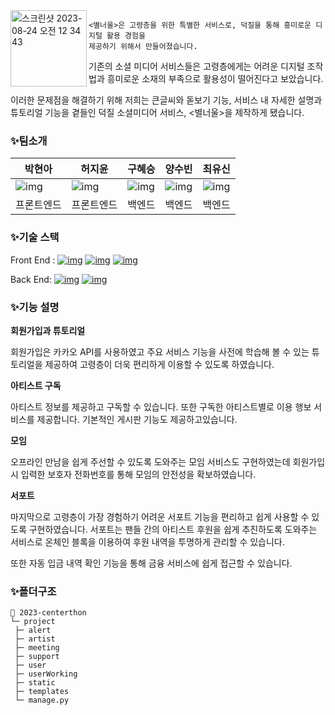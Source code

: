 <img width="122" alt="스크린샷 2023-08-24 오전 12 34 43" src="https://github.com/likelion-centerthon/centerthon/assets/86940801/698fe2eb-2b8f-458b-b04e-bc6bbef45659" align="left">

```
<별너울>은 고령층을 위한 특별한 서비스로, 덕질을 통해 흥미로운 디지털 활용 경험을
제공하기 위해서 만들어졌습니다.
```

기존의 소셜 미디어 서비스들은 고령층에게는 어려운 디지털 조작법과 흥미로운 소재의 부족으로 활용성이 떨어진다고 보았습니다. 

이러한 문제점을 해결하기 위해 저희는 큰글씨와 돋보기 기능, 서비스 내 자세한 설명과 튜토리얼 기능을 곁들인 덕질 소셜미디어 서비스, <별너울>을 제작하게 됐습니다.



### ✨팀소개

| 박현아                                                       | 허지윤                                                       | 구혜승                                                       | 양수빈                                                       | 최유신                                                       |
| ------------------------------------------------------------ | ------------------------------------------------------------ | ------------------------------------------------------------ | ------------------------------------------------------------ | ------------------------------------------------------------ |
| ![img](https://octagonal-woodpecker-0a7.notion.site/image/https%3A%2F%2Fs3-us-west-2.amazonaws.com%2Fsecure.notion-static.com%2Fdf8a4090-f3f7-4dcc-99ec-8bce79c2050b%2F54591ADB-21CB-422C-8B1C-E1E1738CE03B_-_%25EB%25B0%2595%25ED%2598%2584%25EC%2595%2584.png?table=block&id=fc0d07a6-a096-4a54-890c-f11771612985&spaceId=6dc0c0e9-3a1f-45fe-9ae7-c17982eb6ffe&width=260&userId=&cache=v2) | ![img](https://octagonal-woodpecker-0a7.notion.site/image/https%3A%2F%2Fs3-us-west-2.amazonaws.com%2Fsecure.notion-static.com%2F9b420654-1d21-497b-a5f4-8e99d7897ac1%2F%25ED%2597%2588%25EC%25A7%2580%25EC%259C%25A4_-_jiyoon_heo.png?table=block&id=d50260ab-b136-4e34-97a9-9e0cf308e999&spaceId=6dc0c0e9-3a1f-45fe-9ae7-c17982eb6ffe&width=290&userId=&cache=v2) | ![img](https://octagonal-woodpecker-0a7.notion.site/image/https%3A%2F%2Fs3-us-west-2.amazonaws.com%2Fsecure.notion-static.com%2Faf0f8e90-4ec4-4012-94dc-1caab3359755%2F%25EA%25B5%25AC%25ED%2598%259C%25EC%2594%2585.png?table=block&id=08c3384f-7f65-41b5-9890-9437e7cf90f6&spaceId=6dc0c0e9-3a1f-45fe-9ae7-c17982eb6ffe&width=260&userId=&cache=v2) | ![img](https://octagonal-woodpecker-0a7.notion.site/image/https%3A%2F%2Fs3-us-west-2.amazonaws.com%2Fsecure.notion-static.com%2Ffdac7cda-cad6-4497-b83d-5e3a0eea220e%2FKakaoTalk_20230509_191533133.png?table=block&id=4e0dc98f-1e4d-4d4b-ba2a-8e13f1090a45&spaceId=6dc0c0e9-3a1f-45fe-9ae7-c17982eb6ffe&width=290&userId=&cache=v2) | ![img](https://octagonal-woodpecker-0a7.notion.site/image/https%3A%2F%2Fs3-us-west-2.amazonaws.com%2Fsecure.notion-static.com%2F78654b4b-480d-4649-9669-7781c96a70d0%2FIMG_9353_-_%25EC%25B5%259C%25EC%259C%25A0%25EC%258B%25A0.png?table=block&id=37d2aab5-14bc-4b10-ad0d-efc4a1ed6125&spaceId=6dc0c0e9-3a1f-45fe-9ae7-c17982eb6ffe&width=290&userId=&cache=v2) |
| 프론트엔드                                                   | 프론트엔드                                                   | 백엔드                                                       | 백엔드                                                       | 백엔드                                                       |



### ✨기술 스택

Front End : [![img](https://camo.githubusercontent.com/5a7100155d1a7b75357a90e8810530b21c8723c59f2976d0dafc7950205336d7/68747470733a2f2f696d672e736869656c64732e696f2f62616467652f68746d6c352d4533344632363f7374796c653d666f722d7468652d6261646765266c6f676f3d68746d6c35266c6f676f436f6c6f723d7768697465)](https://camo.githubusercontent.com/5a7100155d1a7b75357a90e8810530b21c8723c59f2976d0dafc7950205336d7/68747470733a2f2f696d672e736869656c64732e696f2f62616467652f68746d6c352d4533344632363f7374796c653d666f722d7468652d6261646765266c6f676f3d68746d6c35266c6f676f436f6c6f723d7768697465) [![img](https://camo.githubusercontent.com/d1a61dccdba51c4d1ff3306fe00404de9162915d282bade8ef91b992f84ebd35/68747470733a2f2f696d672e736869656c64732e696f2f62616467652f6373732d3135373242363f7374796c653d666f722d7468652d6261646765266c6f676f3d63737333266c6f676f436f6c6f723d7768697465)](https://camo.githubusercontent.com/d1a61dccdba51c4d1ff3306fe00404de9162915d282bade8ef91b992f84ebd35/68747470733a2f2f696d672e736869656c64732e696f2f62616467652f6373732d3135373242363f7374796c653d666f722d7468652d6261646765266c6f676f3d63737333266c6f676f436f6c6f723d7768697465) [![img](https://camo.githubusercontent.com/d147c6135f0f61373ceeae9035902f4c70578cb7bebacbf9a629bbfa0c035b0c/68747470733a2f2f696d672e736869656c64732e696f2f62616467652f6a6176617363726970742d4637444631453f7374796c653d666f722d7468652d6261646765266c6f676f3d6a617661736372697074266c6f676f436f6c6f723d626c61636b)](https://camo.githubusercontent.com/d147c6135f0f61373ceeae9035902f4c70578cb7bebacbf9a629bbfa0c035b0c/68747470733a2f2f696d672e736869656c64732e696f2f62616467652f6a6176617363726970742d4637444631453f7374796c653d666f722d7468652d6261646765266c6f676f3d6a617661736372697074266c6f676f436f6c6f723d626c61636b)

Back End: [![img](https://camo.githubusercontent.com/5d8f10d34ebf49b459c6747dff496c18f5100d8fa8229ddbb88ddc0efd494279/68747470733a2f2f696d672e736869656c64732e696f2f62616467652f707974686f6e2d3337373641423f7374796c653d666f722d7468652d6261646765266c6f676f3d707974686f6e266c6f676f436f6c6f723d7768697465)](https://camo.githubusercontent.com/5d8f10d34ebf49b459c6747dff496c18f5100d8fa8229ddbb88ddc0efd494279/68747470733a2f2f696d672e736869656c64732e696f2f62616467652f707974686f6e2d3337373641423f7374796c653d666f722d7468652d6261646765266c6f676f3d707974686f6e266c6f676f436f6c6f723d7768697465) [![img](https://camo.githubusercontent.com/45a08fd62000319cdc6c0b021cc831dc611df2d23bd94d129dea36fc02dc1a77/68747470733a2f2f696d672e736869656c64732e696f2f62616467652f646a616e676f2d3039324532303f7374796c653d666f722d7468652d6261646765266c6f676f3d646a616e676f266c6f676f436f6c6f723d7768697465)](https://camo.githubusercontent.com/45a08fd62000319cdc6c0b021cc831dc611df2d23bd94d129dea36fc02dc1a77/68747470733a2f2f696d672e736869656c64732e696f2f62616467652f646a616e676f2d3039324532303f7374796c653d666f722d7468652d6261646765266c6f676f3d646a616e676f266c6f676f436f6c6f723d7768697465)



### ✨기능 설명

**회원가입과 튜토리얼**

회원가입은 카카오 API를 사용하였고 주요 서비스 기능을 사전에 학습해 볼 수 있는 튜토리얼을 제공하여 고령층이 더욱 편리하게 이용할 수 있도록 하였습니다.

**아티스트 구독**

아티스트 정보를 제공하고 구독할 수 있습니다. 또한 구독한 아티스트별로 이용 행보 서비스를 제공합니다. 기본적인 게시판 기능도 제공하고있습니다.

**모임**

오프라인 만남을 쉽게 주선할 수 있도록 도와주는 모임 서비스도 구현하였는데 회원가입 시 입력한 보호자 전화번호를 통해 모임의 안전성을 확보하였습니다.

**서포트**

마지막으로 고령층이 가장 경험하기 어려운 서포트 기능을 편리하고 쉽게 사용할 수 있도록 구현하였습니다. 서포트는 팬들 간의 아티스트 후원을 쉽게 추진하도록 도와주는 서비스로 온체인 블록을 이용하여 후원 내역을 투명하게 관리할 수 있습니다.

또한 자동 입금 내역 확인 기능을 통해 금융 서비스에 쉽게 접근할 수 있습니다.



### ✨폴더구조

```
📂 2023-centerthon
└─ project
 ├─ alert
 ├─ artist
 ├─ meeting
 ├─ support
 ├─ user
 ├─ userWorking
 ├─ static
 ├─ templates
 └─ manage.py
 
```

